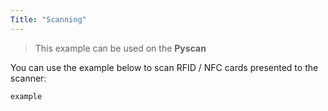 ```yaml
---
Title: "Scanning"
---
```


>This example can be used on the **Pyscan**

You can use the example below to scan RFID / NFC cards presented to the scanner:
```python
example
```